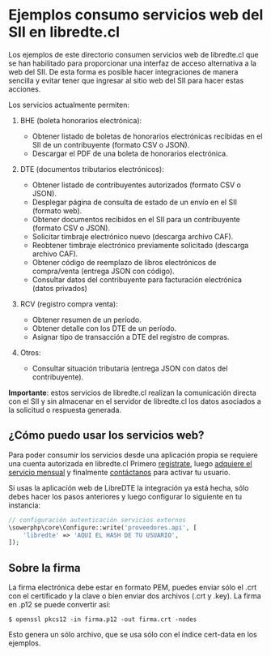 Ejemplos consumo servicios web del SII en libredte.cl
=====================================================

Los ejemplos de este directorio consumen servicios web de libredte.cl que se han
habilitado para proporcionar una interfaz de acceso alternativa a la web del SII.
De esta forma es posible hacer integraciones de manera sencilla y evitar tener
que ingresar al sitio web del SII para hacer estas acciones.

Los servicios actualmente permiten:

1. BHE (boleta honorarios electrónica):
    - Obtener listado de boletas de honorarios electrónicas recibidas en el SII de un contribuyente (formato CSV o JSON).
    - Descargar el PDF de una boleta de honorarios electrónica.

2. DTE (documentos tributarios electrónicos):
    - Obtener listado de contribuyentes autorizados (formato CSV o JSON).
    - Desplegar página de consulta de estado de un envío en el SII (formato web).
    - Obtener documentos recibidos en el SII para un contribuyente (formato CSV o JSON).
    - Solicitar timbraje electrónico nuevo (descarga archivo CAF).
    - Reobtener timbraje electrónico previamente solicitado (descarga archivo CAF).
    - Obtener código de reemplazo de libros electrónicos de compra/venta (entrega JSON con código).
    - Consultar datos del contribuyente para facturación electrónica (datos privados)

3. RCV (registro compra venta):
    - Obtener resumen de un período.
    - Obtener detalle con los DTE de un período.
    - Asignar tipo de transacción a DTE del registro de compras.

4. Otros:
    - Consultar situación tributaria (entrega JSON con datos del contribuyente).

**Importante**: estos servicios de libredte.cl realizan la comunicación directa
con el SII y sin almacenar en el servidor de libredte.cl los datos asociados a
la solicitud o respuesta generada.

¿Cómo puedo usar los servicios web?
-----------------------------------

Para poder consumir los servicios desde una aplicación propia se requiere una
cuenta autorizada en libredte.cl Primero [regístrate](https://libredte.cl/usuarios/registrar),
luego [adquiere el servicio mensual](https://tienda.sasco.cl/catalogo/i/INT1/sii-ws)
y finalmente [contáctanos](https://libredte.cl/contacto) para activar tu usuario.

Si usas la aplicación web de LibreDTE la integración ya está hecha, sólo debes
hacer los pasos anteriores y luego configurar lo siguiente en tu instancia:

```php
// configuración autenticación servicios externos
\sowerphp\core\Configure::write('proveedores.api', [
    'libredte' => 'AQUI EL HASH DE TU USUARIO',
]);
```

Sobre la firma
--------------

La firma electrónica debe estar en formato PEM, puedes enviar sólo el .crt con el certificado
y la clave o bien enviar dos archivos (.crt y .key). La firma en .p12 se puede convertir así:

    $ openssl pkcs12 -in firma.p12 -out firma.crt -nodes

Esto genera un sólo archivo, que se usa sólo con el índice cert-data en los ejemplos.
